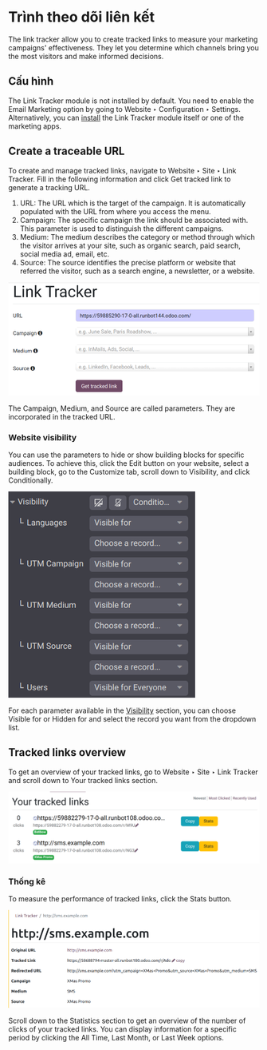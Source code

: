 # Trình theo dõi liên kết

The link tracker allow you to create tracked links to measure your marketing campaigns'
effectiveness. They let you determine which channels bring you the most visitors and make informed
decisions.

## Cấu hình

The Link Tracker module is not installed by default. You need to enable the
Email Marketing option by going to Website ‣ Configuration ‣
Settings. Alternatively, you can [install](../../../general/apps_modules.md) the Link
Tracker module itself or one of the marketing apps.

## Create a traceable URL

To create and manage tracked links, navigate to Website ‣ Site ‣ Link Tracker.
Fill in the following information and click Get tracked link to generate a tracking URL.

1. URL: The URL which is the target of the campaign. It is automatically populated with
   the URL from where you access the menu.
2. Campaign: The specific campaign the link should be associated with. This parameter is
   used to distinguish the different campaigns.
3. Medium: The medium describes the category or method through which the visitor arrives
   at your site, such as organic search, paid search, social media ad, email, etc.
4. Source: The source identifies the precise platform or website that referred the
   visitor, such as a search engine, a newsletter, or a website.

![Create a link tracker URL](../../../../.gitbook/assets/create-link-tracker.png)

The Campaign, Medium, and Source are called  parameters. They are incorporated in the tracked URL.

### Website visibility

You can use the  parameters to hide or show building blocks for
specific audiences. To achieve this, click the Edit button on your website, select a
building block, go to the Customize tab, scroll down to Visibility, and
click Conditionally.

![Use the conditional visibility to display site elements to specific audiences.](../../../../.gitbook/assets/conditional-visibility.png)

For each parameter available in the [Visibility](../web_design/building_blocks.md#building-blocks-visibility) section, you can
choose Visible for or Hidden for and select the record you want from the
dropdown list.

## Tracked links overview

To get an overview of your tracked links, go to Website ‣ Site ‣ Link Tracker
and scroll down to Your tracked links section.

![Get an overview of all the links you track.](../../../../.gitbook/assets/your-tracked-links.png)

### Thống kê

To measure the performance of tracked links, click the Stats button.

![View the statistics related to a specific tracked link.](../../../../.gitbook/assets/statistics.png)

Scroll down to the Statistics section to get an overview of the number of clicks of your
tracked links. You can display information for a specific period by clicking the
All Time, Last Month, or Last Week options.

